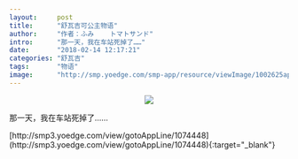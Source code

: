```yaml
---
layout:     post
title:      "舒瓦吉可公主物语"
author:     "作者：ふみ    トマトサンド"
intro:      "那一天，我在车站死掉了……"
date:       "2018-02-14 12:17:21"
categories: "舒瓦吉"
tags:       "物语"
image:      "http://smp.yoedge.com/smp-app/resource/viewImage/1002625appline.png"
---
```

<div style="text-align: center">
<p><img src="http://smp.yoedge.com/smp-app/resource/viewImage/1002625appline.png"/></p>
</div>
<p class="post-meta">
<span>那一天，我在车站死掉了……</span>
</p>
[http://smp3.yoedge.com/view/gotoAppLine/1074448](http://smp3.yoedge.com/view/gotoAppLine/1074448){:target="_blank"}


